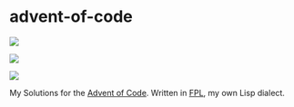 # advent-of-code

![](https://img.shields.io/badge/day%20📅-16-blue)

![](https://img.shields.io/badge/stars%20⭐-24-yellow)

![](https://img.shields.io/badge/days%20completed-12-red)

My Solutions for the [Advent of Code](https://adventofcode.com/2021/).
Written in [FPL](https://github.com/rbutenuth/fpl), my own Lisp dialect.
